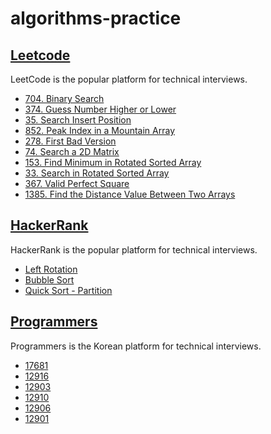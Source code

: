 # algorithms-practice

## [Leetcode](https://leetcode.com/problemset/all/)
LeetCode is the popular platform for technical interviews.
- [704. Binary Search](https://github.com/cottonpup/algorithms-practice/blob/main/src/leetcode/search.ts)
- [374. Guess Number Higher or Lower](https://github.com/cottonpup/algorithms-practice/blob/main/src/leetcode/guessNumber.ts)
- [35. Search Insert Position](https://github.com/cottonpup/algorithms-practice/blob/main/src/leetcode/searchInsert.ts)
- [852. Peak Index in a Mountain Array](https://github.com/cottonpup/algorithms-practice/blob/main/src/leetcode/peakIndexInMountainArray.ts)
- [278. First Bad Version]()
- [74. Search a 2D Matrix](https://github.com/cottonpup/algorithms-practice/blob/main/src/leetcode/searchMatrix.ts)
- [153. Find Minimum in Rotated Sorted Array](https://github.com/cottonpup/algorithms-practice/blob/main/src/leetcode/findMinNum.ts)
- [33. Search in Rotated Sorted Array](https://github.com/cottonpup/algorithms-practice/blob/main/src/leetcode/search.ts)
- [367. Valid Perfect Square](https://github.com/cottonpup/algorithms-practice/blob/main/src/leetcode/isPerfectSquare.ts)
- [1385. Find the Distance Value Between Two Arrays](https://github.com/cottonpup/algorithms-practice/blob/main/src/leetcode/findTheDistanceValue.ts)

## [HackerRank](https://www.hackerrank.com/dashboard)
HackerRank is the popular platform for technical interviews.
- [Left Rotation](https://github.com/cottonpup/algorithms-practice/blob/main/src/hackerrank/rotLeft.js)
- [Bubble Sort](https://github.com/cottonpup/algorithms-practice/blob/main/src/hackerrank/countSwaps.js)
- [Quick Sort - Partition](https://github.com/cottonpup/algorithms-practice/blob/main/src/hackerrank/quickSort.js)


## [Programmers](https://programmers.co.kr/learn/challenges)
Programmers is the Korean platform for technical interviews.

- [17681](https://github.com/cottonpup/algorithms-practice/blob/main/src/programmers/correspondingBits.js)
- [12916](https://github.com/cottonpup/algorithms-practice/blob/main/src/programmers/countCharacters.js)
- [12903](https://github.com/cottonpup/algorithms-practice/blob/main/src/programmers/middleLetterOfStr.js)
- [12910](https://github.com/cottonpup/algorithms-practice/blob/main/src/programmers/remainingNumberArr.js)
- [12906](https://github.com/cottonpup/algorithms-practice/blob/main/src/programmers/removeDuplicatesFn.js)
- [12901](https://github.com/cottonpup/algorithms-practice/blob/main/src/programmers/getWeekdayOfLeapYear.js)
